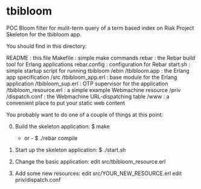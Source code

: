 tbibloom
========

POC Bloom filter for mulit-term query of a term based index on Riak
Project Skeleton for the tbibloom app.

You should find in this directory:

README : this file
Makefile : simple make commands
rebar : the Rebar build tool for Erlang applications
rebar.config : configuration for Rebar
start.sh : simple startup script for running tbibloom
/ebin
  /tbibloom.app : the Erlang app specification
/src
  /tbibloom_app.erl : base module for the Erlang application
  /tbibloom_sup.erl : OTP supervisor for the application
  /tbibloom_resource.erl : a simple example Webmachine resource
/priv
  /dispatch.conf : the Webmachine URL-dispatching table
  /www : a convenient place to put your static web content

You probably want to do one of a couple of things at this point:

0. Build the skeleton application:
   $ make
   - or -
   $ ./rebar compile

1. Start up the skeleton application:
   $ ./start.sh

2. Change the basic application:
   edit src/tbibloom_resource.erl

3. Add some new resources:
   edit src/YOUR_NEW_RESOURCE.erl
   edit priv/dispatch.conf
